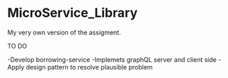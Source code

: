 # MicroService_Library
My very own version of the assigment.

TO DO

-Develop borrowing-service
-Implemets graphQL server and client side
-Apply design pattern to resolve plausible problem
